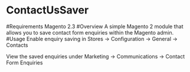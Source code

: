 # ContactUsSaver
#Requirements
Magento 2.3
#Overview
A simple Magento 2 module that allows you to save contact form enquiries within the Magento admin.
#Usage
Enable enquiry saving in Stores -> Configuration -> General -> Contacts

View the saved enquiries under Marketing -> Communications -> Contact Form Enquiries